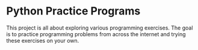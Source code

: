 # Python Practice Programs

This project is all about exploring various programming exercises. The goal is to practice programming problems from across the internet and trying these exercises on your own.

